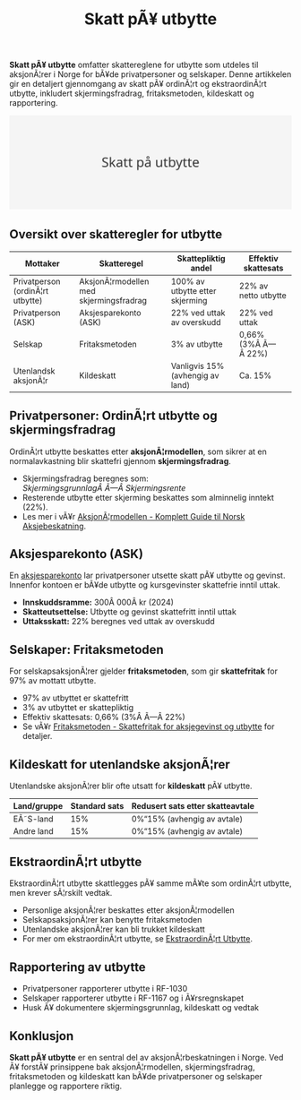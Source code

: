 ﻿---
title: "Skatt pÃ¥ utbytte"
meta_title: "Skatt pÃ¥ utbytte"
meta_description: '**Skatt pÃ¥ utbytte** omfatter skattereglene for utbytte som utdeles til aksjonÃ¦rer i Norge for bÃ¥de privatpersoner og selskaper. Denne artikkelen gir en deta...'
slug: skatt-pa-utbytte
type: blog
layout: pages/single
---

**Skatt pÃ¥ utbytte** omfatter skattereglene for utbytte som utdeles til aksjonÃ¦rer i Norge for bÃ¥de privatpersoner og selskaper. Denne artikkelen gir en detaljert gjennomgang av skatt pÃ¥ ordinÃ¦rt og ekstraordinÃ¦rt utbytte, inkludert skjermingsfradrag, fritaksmetoden, kildeskatt og rapportering.

![Skatt pÃ¥ utbytte](skatt-pa-utbytte-image.svg)

## Oversikt over skatteregler for utbytte

| Mottaker                           | Skatteregel                            | Skattepliktig andel               | Effektiv skattesats          |
|------------------------------------|-----------------------------------------|-----------------------------------|------------------------------|
| Privatperson (ordinÃ¦rt utbytte)    | AksjonÃ¦rmodellen med skjermingsfradrag   | 100% av utbytte etter skjerming   | 22% av netto utbytte         |
| Privatperson (ASK)                 | Aksjesparekonto (ASK)                   | 22% ved uttak av overskudd        | 22% ved uttak                |
| Selskap                            | Fritaksmetoden                           | 3% av utbytte                     | 0,66% (3%Â Ã—Â 22%)             |
| Utenlandsk aksjonÃ¦r                | Kildeskatt                               | Vanligvis 15% (avhengig av land)  | Ca. 15%                      |

## Privatpersoner: OrdinÃ¦rt utbytte og skjermingsfradrag

OrdinÃ¦rt utbytte beskattes etter **aksjonÃ¦rmodellen**, som sikrer at en normalavkastning blir skattefri gjennom **skjermingsfradrag**.

* Skjermingsfradrag beregnes som:  
  _SkjermingsgrunnlagÂ Ã—Â Skjermingsrente_  
* Resterende utbytte etter skjerming beskattes som alminnelig inntekt (22%).  
* Les mer i vÃ¥r [AksjonÃ¦rmodellen - Komplett Guide til Norsk Aksjebeskatning](/blogs/regnskap/aksjonaermodellen-guide "AksjonÃ¦rmodellen - Komplett Guide til Norsk Aksjebeskatning").

## Aksjesparekonto (ASK)

En [aksjesparekonto](/blogs/regnskap/hva-er-aksjesparekonto "Hva er Aksjesparekonto? Fordeler, begrensninger og regler") lar privatpersoner utsette skatt pÃ¥ utbytte og gevinst. Innenfor kontoen er bÃ¥de utbytte og kursgevinster skattefrie inntil uttak.

* **Innskuddsramme:** 300Â 000Â kr (2024)  
* **Skatteutsettelse:** Utbytte og gevinst skattefritt inntil uttak  
* **Uttaksskatt:** 22% beregnes ved uttak av overskudd

## Selskaper: Fritaksmetoden

For selskapsaksjonÃ¦rer gjelder **fritaksmetoden**, som gir **skattefritak** for 97% av mottatt utbytte.

* 97% av utbyttet er skattefritt  
* 3% av utbyttet er skattepliktig  
* Effektiv skattesats: 0,66% (3%Â Ã—Â 22%)  
* Se vÃ¥r [Fritaksmetoden - Skattefritak for aksjegevinst og utbytte](/blogs/regnskap/hva-er-fritaksmetoden "Fritaksmetoden - Komplett guide til skattefritak av aksjegevinst og utbytte") for detaljer.

## Kildeskatt for utenlandske aksjonÃ¦rer

Utenlandske aksjonÃ¦rer blir ofte utsatt for **kildeskatt** pÃ¥ utbytte.

| Land/gruppe        | Standard sats | Redusert sats etter skatteavtale |
|--------------------|---------------|----------------------------------|
| EÃ˜S-land           | 15%           | 0%“15% (avhengig av avtale)      |
| Andre land         | 15%           | 0%“15% (avhengig av avtale)      |

## EkstraordinÃ¦rt utbytte

EkstraordinÃ¦rt utbytte skattlegges pÃ¥ samme mÃ¥te som ordinÃ¦rt utbytte, men krever sÃ¦rskilt vedtak.

* Personlige aksjonÃ¦rer beskattes etter aksjonÃ¦rmodellen  
* SelskapsaksjonÃ¦rer kan benytte fritaksmetoden  
* Utenlandske aksjonÃ¦rer kan bli trukket kildeskatt  
* For mer om ekstraordinÃ¦rt utbytte, se [EkstraordinÃ¦rt Utbytte](/blogs/regnskap/ekstraordinart-utbytte "EkstraordinÃ¦rt Utbytte - Alt du trenger Ã¥ vite om ekstraordinÃ¦rt utbytte").

## Rapportering av utbytte

* Privatpersoner rapporterer utbytte i RF-1030  
* Selskaper rapporterer utbytte i RF-1167 og i Ã¥rsregnskapet  
* Husk Ã¥ dokumentere skjermingsgrunnlag, kildeskatt og vedtak

## Konklusjon

**Skatt pÃ¥ utbytte** er en sentral del av aksjonÃ¦rbeskatningen i Norge. Ved Ã¥ forstÃ¥ prinsippene bak aksjonÃ¦rmodellen, skjermingsfradrag, fritaksmetoden og kildeskatt kan bÃ¥de privatpersoner og selskaper planlegge og rapportere riktig.






